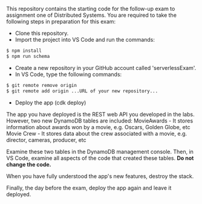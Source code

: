 This repository contains the starting code for the follow-up exam to assignment one of Distributed Systems. You are required to take the following steps in preparation for this exam:

+ Clone this repository.
+ Import the project into VS Code and run the commands:
~~~bash
$ npm install
$ npm run schema
~~~
+ Create a new repository in your GitHub account called 'serverlessExam'.
+ In VS Code, type the following commands:
~~~bash
$ git remote remove origin
$ git remote add origin ...URL of your new repository...
~~~
+ Deploy the app (cdk deploy)

The app you have deployed is the REST web API you developed in the labs. However, two new DynamoDB tables are included:
MovieAwards - It stores information about awards won by a movie, e.g. Oscars, Golden Globe, etc
Movie Crew - It stores data about the crew associated with a movie, e.g. director, cameras, producer, etc

Examine these two tables in the DynamoDB management console. Then, in VS Code, examine all aspects of the code that created these tables. __Do not change the code.__

When you have fully understood the app's new features, destroy the stack.

Finally, the day before the exam, deploy the app again and leave it deployed. 
